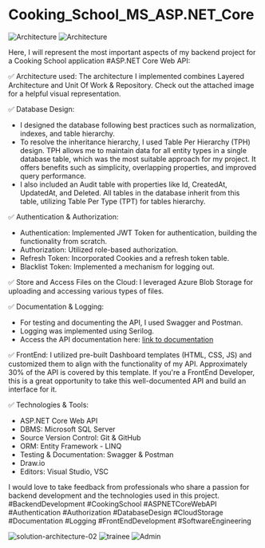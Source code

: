 # Cooking_School_MS_ASP.NET_Core
![Architecture ](https://github.com/BurhanAzem/Cooking_School_MS_ASP.NET_Core/assets/104472357/8f1040a7-6b42-4480-a62a-be71064aae37)
![Architecture ](https://github.com/BurhanAzem/Cooking_School_MS_ASP.NET_Core/assets/104472357/f3f00a71-f899-4688-84bc-5ff7e94a3452)


Here, I will represent the most important aspects of my backend project for a Cooking School application  #ASP.NET Core Web API:

✅ Architecture used:
The architecture I implemented combines Layered Architecture and Unit Of Work & Repository. Check out the attached image for a helpful visual representation.

✅ Database Design:
- I designed the database following best practices such as normalization, indexes, and table hierarchy.
- To resolve the inheritance hierarchy, I used Table Per Hierarchy (TPH) design. TPH allows me to maintain data for all entity types in a single database table, which was the most suitable approach for my project. It offers benefits such as simplicity, overlapping properties, and improved query performance.
- I also included an Audit table with properties like Id, CreatedAt, UpdatedAt, and Deleted. All tables in the database inherit from this table, utilizing Table Per Type (TPT) for tables hierarchy.

✅ Authentication & Authorization:
- Authentication: Implemented JWT Token for authentication, building the functionality from scratch.
- Authorization: Utilized role-based authorization.
- Refresh Token: Incorporated Cookies and a refresh token table.
- Blacklist Token: Implemented a mechanism for logging out.

✅ Store and Access Files on the Cloud:
I leveraged Azure Blob Storage for uploading and accessing various types of files.

✅ Documentation & Logging:
- For testing and documenting the API, I used Swagger and Postman.
- Logging was implemented using Serilog.
- Access the API documentation here: [link to documentation](https://documenter.getpostman.com/view/22968028/2s93sdYBcB)

✅ FrontEnd:
I utilized pre-built Dashboard templates (HTML, CSS, JS) and customized them to align with the functionality of my API. Approximately 30% of the API is covered by this template. If you're a FrontEnd Developer, this is a great opportunity to take this well-documented API and build an interface for it.

✅ Technologies & Tools:
- ASP.NET Core Web API
- DBMS: Microsoft SQL Server
- Source Version Control: Git & GitHub
- ORM: Entity Framework - LINQ
- Testing & Documentation: Swagger & Postman
- Draw.io
- Editors: Visual Studio, VSC

I would love to take feedback from professionals who share a passion for backend development and the technologies used in this project.
#BackendDevelopment #CookingSchool #ASPNETCoreWebAPI #Authentication #Authorization #DatabaseDesign #CloudStorage #Documentation #Logging #FrontEndDevelopment #SoftwareEngineering

![solution-architecture-02](https://github.com/BurhanAzem/Cooking_School_MS_ASP.NET_Core/assets/104472357/010fef52-f26e-4a00-ad9d-f7cb7565dcc6)
![trainee](https://github.com/BurhanAzem/Cooking_School_MS_ASP.NET_Core/assets/104472357/8bbd623e-9935-4ed7-be01-3437ddc2286c)
![Admin](https://github.com/BurhanAzem/Cooking_School_MS_ASP.NET_Core/assets/104472357/c57110c8-b696-4690-a866-8b358c1667cd)
